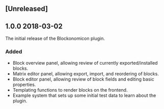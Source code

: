 ## [Unreleased]

## 1.0.0 2018-03-02

The initial release of the Blockonomicon plugin.

### Added
- Block overview panel, allowing review of currently exported/installed blocks.
- Matrix editor panel, allowing export, import, and reordering of blocks.
- Block editor panel, allowing review of block fields and editing basic properties.
- Templating functions to render blocks on the frontend.
- Example system that sets up some initial test data to learn about the plugin.
